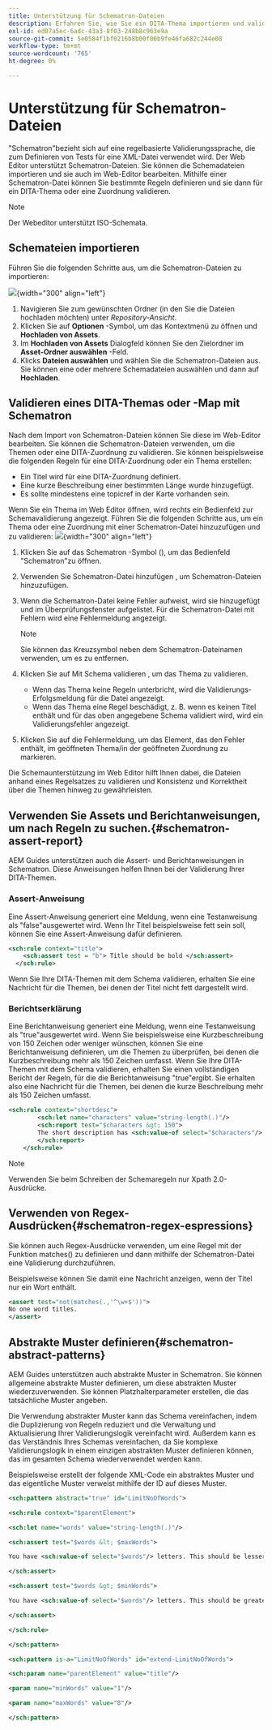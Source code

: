 ```yaml
---
title: Unterstützung für Schematron-Dateien
description: Erfahren Sie, wie Sie ein DITA-Thema importieren und validieren, Assert-Berichtanweisungen verwenden, um nach Regeln zu suchen, Regex-Ausdrücke zu verwenden und abstrakte Muster in Schemateien von AEM Guides zu definieren.
exl-id: ed07a5ec-6adc-43a3-8f03-248b8c963e9a
source-git-commit: 5e0584f1bf0216b8b00f00b9fe46fa682c244e08
workflow-type: tm+mt
source-wordcount: '765'
ht-degree: 0%

---
```


# Unterstützung für Schematron-Dateien

&quot;Schematron&quot;bezieht sich auf eine regelbasierte Validierungssprache, die zum Definieren von Tests für eine XML-Datei verwendet wird. Der Web Editor unterstützt Schematron-Dateien. Sie können die Schemadateien importieren und sie auch im Web-Editor bearbeiten. Mithilfe einer Schematron-Datei können Sie bestimmte Regeln definieren und sie dann für ein DITA-Thema oder eine Zuordnung validieren.

>[!NOTE]
>
> Der Webeditor unterstützt ISO-Schemata.


## Schemateien importieren

Führen Sie die folgenden Schritte aus, um die Schematron-Dateien zu importieren:

![](images/scematron-panel-add.png){width="300" align="left"}

1. Navigieren Sie zum gewünschten Ordner (in den Sie die Dateien hochladen möchten) unter *Repository-Ansicht*.
1. Klicken Sie auf **Optionen** -Symbol, um das Kontextmenü zu öffnen und **Hochladen von Assets**.
1. Im **Hochladen von Assets** Dialogfeld können Sie den Zielordner im **Asset-Ordner auswählen** -Feld.
1. Klicks **Dateien auswählen** und wählen Sie die Schematron-Dateien aus. Sie können eine oder mehrere Schemadateien auswählen und dann auf **Hochladen**.

## Validieren eines DITA-Themas oder -Map mit Schematron

Nach dem Import von Schematron-Dateien können Sie diese im Web-Editor bearbeiten. Sie können die Schematron-Dateien verwenden, um die Themen oder eine DITA-Zuordnung zu validieren. Sie können beispielsweise die folgenden Regeln für eine DITA-Zuordnung oder ein Thema erstellen:

* Ein Titel wird für eine DITA-Zuordnung definiert.
* Eine kurze Beschreibung einer bestimmten Länge wurde hinzugefügt.
* Es sollte mindestens eine topicref in der Karte vorhanden sein.

Wenn Sie ein Thema im Web Editor öffnen, wird rechts ein Bedienfeld zur Schemavalidierung angezeigt. Führen Sie die folgenden Schritte aus, um ein Thema oder eine Zuordnung mit einer Schematron-Datei hinzuzufügen und zu validieren:
![](images/schematron-validate.png){width="300" align="left"}

1. Klicken Sie auf das Schematron -Symbol (), um das Bedienfeld &quot;Schematron&quot;zu öffnen.
1. Verwenden Sie Schematron-Datei hinzufügen , um Schematron-Dateien hinzuzufügen.
1. Wenn die Schematron-Datei keine Fehler aufweist, wird sie hinzugefügt und im Überprüfungsfenster aufgelistet. Für die Schematron-Datei mit Fehlern wird eine Fehlermeldung angezeigt.
   >[!NOTE]
   >
   >Sie können das Kreuzsymbol neben dem Schematron-Dateinamen verwenden, um es zu entfernen.
1. Klicken Sie auf Mit Schema validieren , um das Thema zu validieren.

   * Wenn das Thema keine Regeln unterbricht, wird die Validierungs-Erfolgsmeldung für die Datei angezeigt.
   * Wenn das Thema eine Regel beschädigt, z. B. wenn es keinen Titel enthält und für das oben angegebene Schema validiert wird, wird ein Validierungsfehler angezeigt.

1. Klicken Sie auf die Fehlermeldung, um das Element, das den Fehler enthält, im geöffneten Thema/in der geöffneten Zuordnung zu markieren.

Die Schemaunterstützung im Web Editor hilft Ihnen dabei, die Dateien anhand eines Regelsatzes zu validieren und Konsistenz und Korrektheit über die Themen hinweg zu gewährleisten.

## Verwenden Sie Assets und Berichtanweisungen, um nach Regeln zu suchen.{#schematron-assert-report}

AEM Guides unterstützen auch die Assert- und Berichtanweisungen in Schematron. Diese Anweisungen helfen Ihnen bei der Validierung Ihrer DITA-Themen.

### Assert-Anweisung

Eine Assert-Anweisung generiert eine Meldung, wenn eine Testanweisung als &quot;false&quot;ausgewertet wird. Wenn Ihr Titel beispielsweise fett sein soll, können Sie eine Assert-Anweisung dafür definieren.

```XML
<sch:rule context="title"> 
    <sch:assert test = "b"> Title should be bold </sch:assert>
  </sch:rule>
```

Wenn Sie Ihre DITA-Themen mit dem Schema validieren, erhalten Sie eine Nachricht für die Themen, bei denen der Titel nicht fett dargestellt wird.

### Berichtserklärung

Eine Berichtanweisung generiert eine Meldung, wenn eine Testanweisung als &quot;true&quot;ausgewertet wird. Wenn Sie beispielsweise eine Kurzbeschreibung von 150 Zeichen oder weniger wünschen, können Sie eine Berichtanweisung definieren, um die Themen zu überprüfen, bei denen die Kurzbeschreibung mehr als 150 Zeichen umfasst.
Wenn Sie Ihre DITA-Themen mit dem Schema validieren, erhalten Sie einen vollständigen Bericht der Regeln, für die die Berichtanweisung &quot;true&quot;ergibt. Sie erhalten also eine Nachricht für die Themen, bei denen die kurze Beschreibung mehr als 150 Zeichen umfasst.


```XML
<sch:rule context="shortdesc"> 
        <sch:let name="characters" value="string-length(.)"/> 
        <sch:report test="$characters &gt; 150">  
        The short description has <sch:value-of select="$characters"/> characters. It should contain more than 150 characters.      
        </sch:report>   
    </sch:rule> 
```

>[!NOTE]
>
> Verwenden Sie beim Schreiben der Schemaregeln nur Xpath 2.0-Ausdrücke.

## Verwenden von Regex-Ausdrücken{#schematron-regex-espressions}

Sie können auch Regex-Ausdrücke verwenden, um eine Regel mit der Funktion matches() zu definieren und dann mithilfe der Schematron-Datei eine Validierung durchzuführen.

Beispielsweise können Sie damit eine Nachricht anzeigen, wenn der Titel nur ein Wort enthält.

```XML
<assert test="not(matches(.,'^\w+$'))"> 
No one word titles.
</assert>  
```


## Abstrakte Muster definieren{#schematron-abstract-patterns}

AEM Guides unterstützen auch abstrakte Muster in Schematron. Sie können allgemeine abstrakte Muster definieren, um diese abstrakten Muster wiederzuverwenden.  Sie können Platzhalterparameter erstellen, die das tatsächliche Muster angeben.


Die Verwendung abstrakter Muster kann das Schema vereinfachen, indem die Duplizierung von Regeln reduziert und die Verwaltung und Aktualisierung Ihrer Validierungslogik vereinfacht wird. Außerdem kann es das Verständnis Ihres Schemas vereinfachen, da Sie komplexe Validierungslogik in einem einzigen abstrakten Muster definieren können, das im gesamten Schema wiederverwendet werden kann.


Beispielsweise erstellt der folgende XML-Code ein abstraktes Muster und das eigentliche Muster verweist mithilfe der ID auf dieses Muster.

```XML
<sch:pattern abstract="true" id="LimitNoOfWords"> 

<sch:rule context="$parentElement"> 

<sch:let name="words" value="string-length(.)"/> 

<sch:assert test="$words &lt; $maxWords"> 

You have <sch:value-of select="$words"/> letters. This should be lesser than <sch:value-of select="$maxWords"/>. 

</sch:assert>  

<sch:assert test="$words &gt; $minWords"> 

You have <sch:value-of select="$words"/> letters. This should be greater than <sch:value-of select="$minWords"/>. 

</sch:assert>  

</sch:rule> 

</sch:pattern> 

<sch:pattern is-a="LimitNoOfWords" id="extend-LimitNoOfWords"> 

<sch:param name="parentElement" value="title"/> 

<param name="minWords" value="1"/> 

<param name="maxWords" value="8"/> 

</sch:pattern> 
```
